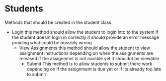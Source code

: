 
# Students

Methods that should be created in the student class

- Login 
    this method should allow the student to login into to the system if the student doesnt login in correctly it should provide an error message proiding what could be possibly wrong
    - View Assignments 
        this method should allow the student to view assignment instructions depending on when the assignments are released if the assignemnt is not avalible yet it shouldnt be viewable 
        - Submit
        This method is to allow students to submit there work depending on if the assignment is due yet or if its already too late to submit
